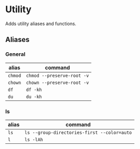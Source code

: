 Utility
=======

Adds utility aliases and functions.

Aliases
-------

### General

| alias | command |
| ----- | ------- |
| `chmod` | `chmod --preserve-root -v` |
| `chown` | `chown --preserve-root -v` |
| `df` | `df -kh` |
| `du` | `du -kh` |

### ls

| alias | command |
| ----- | ------- |
| `ls` | `ls --group-directories-first --color=auto` |
| `l` | `ls -lAh` |
